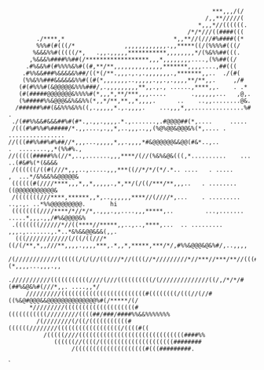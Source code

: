
                                                              ***,,,/(/                               
                                                            /,,**/////(                               
                                                          *,,,*//((((((.                              
                                                       /*/*///((####(((                               
            ./****,*                               *,,**//(///#%####((*                               
            %%%#(#(((/*              ,,,,,,,,,,,,.,,*****((/(%%%%#(((/                                
           %&&&%%#(((((/*,   .,,.,,,,,***********,,,,,,,,*/(%&%%##(((.                                
          ,%&&&%####%%##(/******************,,,*,,,,,,,,....,(%%##((/                                 
         .#%&&%#(#%%%%&%#((#,**/**,,,,,,,,,,,,,,*******,,,,....,##(((                                 
        .#%%&&###%&&&&&%##/((*(/**.,,,.,.,.,,,,,,,.,*******,,..  ./(#(                                
        (%%&%%###&&&&&&%%#((#(*,,,,,,,..,,,,,.,,.,.,,,,**/**,,.     ,/#                               
       (#(#%%%#(&@@@@@&%%%###/,.,,,,,,,,,**,,.,., ......,****,,.    . .*                              
       (#(#####@@@@@@@&%%%%#(*,,,*,**/***,,,.....       .,,,,,,...   ,@,.                             
       (%#####%%&@@@&&%&&%%(*,,*/**,**,,*,,,,.      ..    ..,,........@&.                             
      /######%##(&&%%%&%%((,.,,,,,*.,.,,,,.    ...,,,*,,...............%# .                           
     ./(##%%&&#&&&##%#(#*.,.,,.,,,,.*.,.......,.#@@@@##(*,....     .....                              
     /(((#%#%%#%#####/*.,,....,.,,*,..,,,..,,(%@%@@&@@@&%(*,.... . ................                   
    //(((##%%##%#%##//*,,,...,,,,,*,,.,,,,*#&@@@@@@&&@@(#&*..,..          .  ........,,*(%%#%.,       
    //(((((#####%%(//*,..,.......,,,****/(//(%&%&@&(((,*..........    ...        ..(#&#%(*(&&&&       
     /((((((/((#(///*,,,..,.....,,,***((//*/*/(*/.*.. ....   . .....       ,  ...*/&%&&%&@@@@@&       
     ((((((#(////****,,,*,,*,,,,,.,*,**/(/((/***/**,,,..   . ........            ((@@@@@@@@@@@&       
     /(((((((///****,******,,*,..,,,,,,****//(////*,...    . .........   ..,.,. ..*%%@@@@@@@@@.       hi
     ((((((((////****/*//*/*,.,,,.,,....,,,*****,..         ...,....... .....*,,,.,,/#%&@@@@&%        
     .(((((((//////*//((****//*****,,..,..,****,...  .. ......... ,,,.,.......,.*..*&%&&@@&&&(,,.     
      (((////////////(/((/((///*((/(/**,*,,///**,,,,.,,,,***,.*,,*,*****,***/*/,#%%&@@@&@&%#/,..,,,,  
       /(////////////((((((/(/(//(((///*//((((//*/////////*//***//***/**//(((#/#%%&#%&%(*,,,,...,,,.,,
        .///////////(((((((((((////(///((((((((((/(//////////////((/,/*/*/#(##%&@&%#(///*,,. ....,,*/ 
         //////////((((((((((((((((((((((((#((((((((/(((//(//#((%&@#@@@&&@@@@@@@@@@@@@@%#(/*****/(/   
          */////////((((((((((((((((((((#(((((((((((/////////((((##/###/####%%&&%%%%%%%               
            /(////////(/((/(((((((((((#((((((////////((((((((((((((((((/((((#((                       
              /(((((////((((((((((((((((((((((((((((((####%%                                          
                 ((((((//((((/(((((((((((((((((((((########                                           
                      /((((((((((((((((((((#(((#########.                                             

  `
